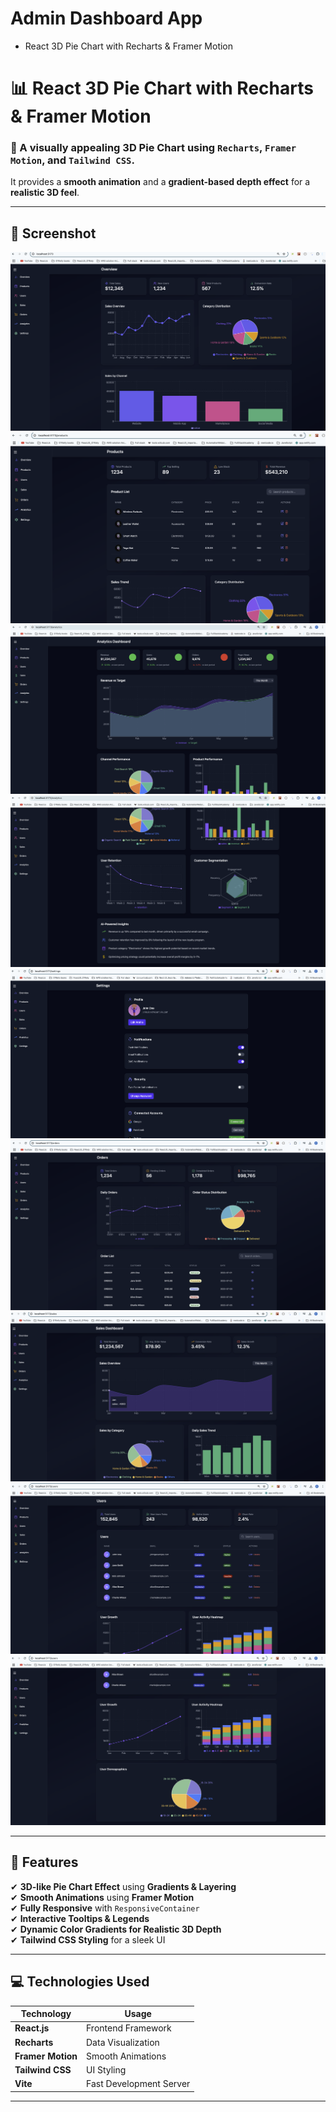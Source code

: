 # Admin Dashboard App
* React 3D Pie Chart with Recharts & Framer Motion


# 📊 React 3D Pie Chart with Recharts & Framer Motion

### 🚀 A visually appealing **3D Pie Chart** using `Recharts`, `Framer Motion`, and `Tailwind CSS`.  
It provides a **smooth animation** and a **gradient-based depth effect** for a **realistic 3D feel**.

---

## 📸 Screenshot
![OverviewPage](./OverviewPage.png)
![ProductsPage](./ProductsPage.png)
![AnalticsPage](./analytics1.png)
![AnalticsPage](./analytics2.png)
![SettingPage](./setting.png)
![OrderPage](./orderPage.png)
![SalesPage](./salesPage.png)
![UserPage](./user1.png)
![UserPage](./user2.png)

---

## **📌 Features**
✔ **3D-like Pie Chart Effect** using **Gradients & Layering**  
✔ **Smooth Animations** using **Framer Motion**  
✔ **Fully Responsive** with `ResponsiveContainer`  
✔ **Interactive Tooltips & Legends**  
✔ **Dynamic Color Gradients for Realistic 3D Depth**  
✔ **Tailwind CSS Styling** for a sleek UI  

---

## **💻 Technologies Used**
| **Technology**  | **Usage**  |
|--------------|------------|
| **React.js** | Frontend Framework |
| **Recharts** | Data Visualization |
| **Framer Motion** | Smooth Animations |
| **Tailwind CSS** | UI Styling |
| **Vite** | Fast Development Server |

---


